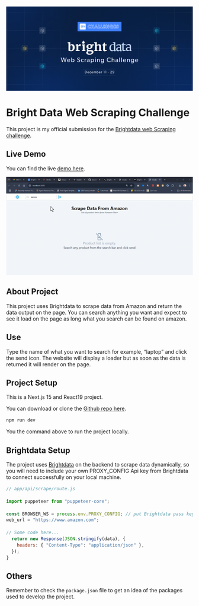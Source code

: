 ![brightdata](/locals/brightdata.png)

# Bright Data Web Scraping Challenge

This project is my official submission for the [Brightdata web Scraping challenge](https://dev.to/challenges/brightdata). 

## Live Demo

You can find the live [demo here](https://brightdata-amazon-scraper-b60mlu3vv-alex-anies-projects.vercel.app/).

![live-preview](/locals/live-preview.gif)

## About Project

This project uses Brightdata to scrape data from Amazon and return the data output on the page. You can search anything you want and expect to see it load on the page as long what you search can be found on amazon.

## Use

Type the name of what you want to search for example, “laptop” and click the send icon. The website will display a loader but as soon as the data is returned it will render on the page.

## Project Setup

This is a Next.js 15 and React19 project. 

You can download or clone the [Github repo here](https://github.com/alex-anie/Brightdata-amazon-scraper.git).

```bash
npm run dev 
```

You the command above to run the project locally.

## Brightdata Setup

The project uses [Brightdata](https://brightdata.com) on the backend to scrape data dynamically, so you will need to include your own PROXY_CONFIG Api key from Brightdata to connect successfully on your local machine.

```jsx
// app/api/scrape/route.js

import puppeteer from "puppeteer-core";

const BROWSER_WS = process.env.PROXY_CONFIG; // put Brightdata pass key here 
web_url = "https://www.amazon.com";

// Some code here...
  return new Response(JSON.stringify(data), {
    headers: { "Content-Type": "application/json" },
  });
}

```

## Others

Remember to check the `package.json` file to get an idea of the packages used to develop the project.